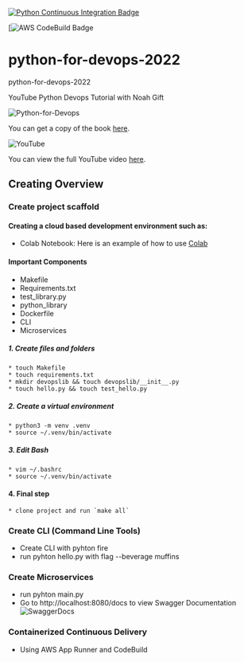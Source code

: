 

[![Python Continuous Integration Badge](https://github.com/rudiheydra/python-for-devops-2022/actions/workflows/main.yml/badge.svg)](https://github.com/rudiheydra/python-for-devops-2022/actions/workflows/main.yml)

[![AWS CodeBuild Badge](https://codebuild.us-east-1.amazonaws.com/badges?uuid=eyJlbmNyeXB0ZWREYXRhIjoibTR4bDNGdkh6YzlWOHZWYnNBdXNKNnVEUDFDdkRyd0FBeGJVeHZDalR3UTFDOWJGYnE1aVRPOXF6OVVBcXVmbE5SblR6ZjFDK1N2ZDNmemUrT2oxUUFBPSIsIml2UGFyYW1ldGVyU3BlYyI6InVDWlB6ek9GS2N2eWIwTXgiLCJtYXRlcmlhbFNldFNlcmlhbCI6MX0%3D&branch=main)

# python-for-devops-2022

python-for-devops-2022

YouTube Python Devops Tutorial with Noah Gift



![Python-for-Devops](https://user-images.githubusercontent.com/53549619/177138595-88c444d6-c560-445b-b442-ef8796f1412b.png)

You can get a copy of the book [here](https://www.google.com/search?q=python+for+devops+book&rlz=1C1CHZN_enAU968AU968&oq=python+for+&aqs=chrome.0.69i59j69i57j0i433i512j0i512j46i131i433i512j69i60l3.7471j0j7&sourceid=chrome&ie=UTF-8).


![YouTube](https://user-images.githubusercontent.com/53549619/177138625-38fae8c1-f14d-4da1-8a24-980aae127dfa.PNG)

You can view the full YouTube video [here](https://www.youtube.com/watch?v=kwZNpieUreA&t=1907s).

## Creating Overview

### Create project scaffold

#### Creating a cloud based development environment such as:
  * Colab Notebook: Here is an example of how to use [Colab](https://colab.research.google.com/github/rudiheydra/python-for-devops-2022/blob/main/Getting_started_python_devops.ipynb#scrollTo=7OZyMC8JrUN2)

#### Important Components
  * Makefile 
  * Requirements.txt 
  * test_library.py
  * python_library 
  * Dockerfile
  * CLI
  * Microservices
  
  ##### 1. Create files and folders
    * touch Makefile
    * touch requirements.txt
    * mkdir devopslib && touch devopslib/__init__.py
    * touch hello.py && touch test_hello.py
  ##### 2. Create a virtual environment 
    * python3 -m venv .venv
    * source ~/.venv/bin/activate
  ##### 3. Edit Bash
    * vim ~/.bashrc
    * source ~/.venv/bin/activate

  #### 4. Final step
    * clone project and run `make all`

### Create CLI (Command Line Tools)

  * Create CLI with pyhton fire
  * run pyhton hello.py with flag --beverage muffins


### Create Microservices
  * run pyhton main.py
  * Go to http://localhost:8080/docs to view Swagger Documentation
  ![SwaggerDocs](https://user-images.githubusercontent.com/53549619/177696504-99eab719-f04a-49ef-8b65-69848bdad857.PNG)


### Containerized Continuous Delivery

  * Using AWS App Runner and CodeBuild 
